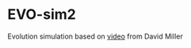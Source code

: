 # EVO-sim2
Evolution simulation based on <a href="https://youtu.be/N3tRFayqVtk?si=YQMtKYalPkSQOpWn" target="_blank">video</a> from David Miller
